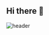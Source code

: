 ## Hi there 👋

![header](https://capsule-render.vercel.app/api?type=waving&color=blue&height=200&section=header&text=Welcome%20to-my-git!🙌🏻&fontSize=50&animation=twinkling)

